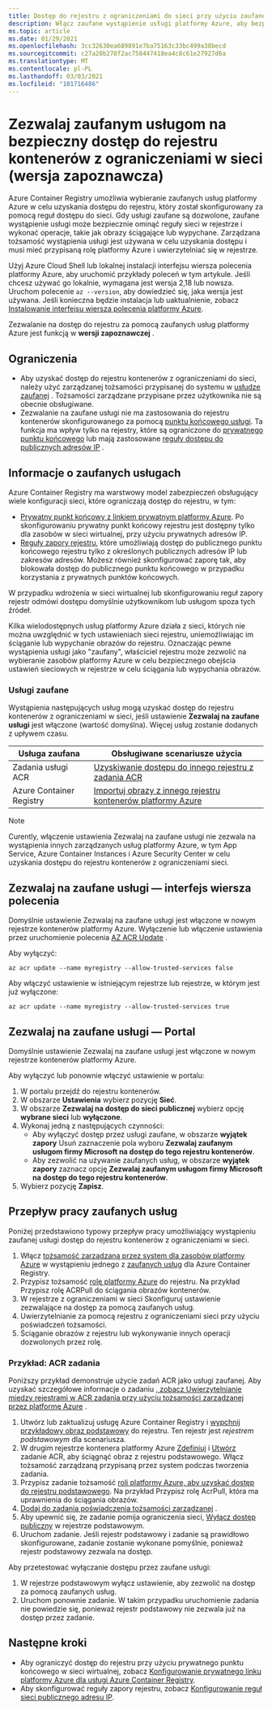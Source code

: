 ```yaml
---
title: Dostęp do rejestru z ograniczeniami do sieci przy użyciu zaufanej usługi platformy Azure
description: Włącz zaufane wystąpienie usługi platformy Azure, aby bezpiecznie uzyskać dostęp do rejestru kontenerów z ograniczeniami do sieci w celu ściągania lub wypychania obrazów
ms.topic: article
ms.date: 01/29/2021
ms.openlocfilehash: 3cc32630ea689891e7ba75163c33bc499a38becd
ms.sourcegitcommit: c27a20b278f2ac758447418ea4c8c61e27927d6a
ms.translationtype: MT
ms.contentlocale: pl-PL
ms.lasthandoff: 03/03/2021
ms.locfileid: "101716486"
---
```

# <a name="allow-trusted-services-to-securely-access-a-network-restricted-container-registry-preview"></a>Zezwalaj zaufanym usługom na bezpieczny dostęp do rejestru kontenerów z ograniczeniami w sieci (wersja zapoznawcza)

Azure Container Registry umożliwia wybieranie zaufanych usług platformy Azure w celu uzyskania dostępu do rejestru, który został skonfigurowany za pomocą reguł dostępu do sieci. Gdy usługi zaufane są dozwolone, zaufane wystąpienie usługi może bezpiecznie ominąć reguły sieci w rejestrze i wykonać operacje, takie jak obrazy ściągające lub wypychane. Zarządzana tożsamość wystąpienia usługi jest używana w celu uzyskania dostępu i musi mieć przypisaną rolę platformy Azure i uwierzytelniać się w rejestrze.

Użyj Azure Cloud Shell lub lokalnej instalacji interfejsu wiersza polecenia platformy Azure, aby uruchomić przykłady poleceń w tym artykule. Jeśli chcesz używać go lokalnie, wymagana jest wersja 2,18 lub nowsza. Uruchom polecenie `az --version`, aby dowiedzieć się, jaka wersja jest używana. Jeśli konieczna będzie instalacja lub uaktualnienie, zobacz [Instalowanie interfejsu wiersza polecenia platformy Azure](/cli/azure/install-azure-cli).

Zezwalanie na dostęp do rejestru za pomocą zaufanych usług platformy Azure jest funkcją w **wersji zapoznawczej** .

## <a name="limitations"></a>Ograniczenia

* Aby uzyskać dostęp do rejestru kontenerów z ograniczeniami do sieci, należy użyć zarządzanej tożsamości przypisanej do systemu w [usłudze zaufanej](#trusted-services) . Tożsamości zarządzane przypisane przez użytkownika nie są obecnie obsługiwane.
* Zezwalanie na zaufane usługi nie ma zastosowania do rejestru kontenerów skonfigurowanego za pomocą [punktu końcowego usługi](container-registry-vnet.md). Ta funkcja ma wpływ tylko na rejestry, które są ograniczone do [prywatnego punktu końcowego](container-registry-private-link.md) lub mają zastosowane [reguły dostępu do publicznych adresów IP](container-registry-access-selected-networks.md) . 

## <a name="about-trusted-services"></a>Informacje o zaufanych usługach

Azure Container Registry ma warstwowy model zabezpieczeń obsługujący wiele konfiguracji sieci, które ograniczają dostęp do rejestru, w tym:

* [Prywatny punkt końcowy z linkiem prywatnym platformy Azure](container-registry-private-link.md). Po skonfigurowaniu prywatny punkt końcowy rejestru jest dostępny tylko dla zasobów w sieci wirtualnej, przy użyciu prywatnych adresów IP.  
* [Reguły zapory rejestru](container-registry-access-selected-networks.md), które umożliwiają dostęp do publicznego punktu końcowego rejestru tylko z określonych publicznych adresów IP lub zakresów adresów. Możesz również skonfigurować zaporę tak, aby blokowała dostęp do publicznego punktu końcowego w przypadku korzystania z prywatnych punktów końcowych.

W przypadku wdrożenia w sieci wirtualnej lub skonfigurowaniu reguł zapory rejestr odmówi dostępu domyślnie użytkownikom lub usługom spoza tych źródeł. 

Kilka wielodostępnych usług platformy Azure działa z sieci, których nie można uwzględnić w tych ustawieniach sieci rejestru, uniemożliwiając im ściąganie lub wypychanie obrazów do rejestru. Oznaczając pewne wystąpienia usługi jako "zaufany", właściciel rejestru może zezwolić na wybieranie zasobów platformy Azure w celu bezpiecznego obejścia ustawień sieciowych w rejestrze w celu ściągania lub wypychania obrazów. 

### <a name="trusted-services"></a>Usługi zaufane

Wystąpienia następujących usług mogą uzyskać dostęp do rejestru kontenerów z ograniczeniami w sieci, jeśli ustawienie **Zezwalaj na zaufane usługi** jest włączone (wartość domyślna). Więcej usług zostanie dodanych z upływem czasu.

|Usługa zaufana  |Obsługiwane scenariusze użycia  |
|---------|---------|
|Zadania usługi ACR     | [Uzyskiwanie dostępu do innego rejestru z zadania ACR](container-registry-tasks-cross-registry-authentication.md)       |
|Azure Container Registry | [Importuj obrazy z innego rejestru kontenerów platformy Azure](container-registry-import-images.md#import-from-an-azure-container-registry-in-the-same-ad-tenant) | 

> [!NOTE]
> Curently, włączenie ustawienia Zezwalaj na zaufane usługi nie zezwala na wystąpienia innych zarządzanych usług platformy Azure, w tym App Service, Azure Container Instances i Azure Security Center w celu uzyskania dostępu do rejestru kontenerów z ograniczeniami sieci.

## <a name="allow-trusted-services---cli"></a>Zezwalaj na zaufane usługi — interfejs wiersza polecenia

Domyślnie ustawienie Zezwalaj na zaufane usługi jest włączone w nowym rejestrze kontenerów platformy Azure. Wyłączenie lub włączenie ustawienia przez uruchomienie polecenia [AZ ACR Update](/cli/azure/acr#az-acr-update) .

Aby wyłączyć:

```azurecli
az acr update --name myregistry --allow-trusted-services false
```

Aby włączyć ustawienie w istniejącym rejestrze lub rejestrze, w którym jest już wyłączone:

```azurecli
az acr update --name myregistry --allow-trusted-services true
```

## <a name="allow-trusted-services---portal"></a>Zezwalaj na zaufane usługi — Portal

Domyślnie ustawienie Zezwalaj na zaufane usługi jest włączone w nowym rejestrze kontenerów platformy Azure. 

Aby wyłączyć lub ponownie włączyć ustawienie w portalu:

1. W portalu przejdź do rejestru kontenerów.
1. W obszarze **Ustawienia** wybierz pozycję **Sieć**. 
1. W obszarze **Zezwalaj na dostęp do sieci publicznej** wybierz opcję **wybrane sieci** lub **wyłączone**.
1. Wykonaj jedną z następujących czynności:
    * Aby wyłączyć dostęp przez usługi zaufane, w obszarze **wyjątek zapory** Usuń zaznaczenie pola wyboru **Zezwalaj zaufanym usługom firmy Microsoft na dostęp do tego rejestru kontenerów**. 
    * Aby zezwolić na używanie zaufanych usług, w obszarze **wyjątek zapory** zaznacz opcję **Zezwalaj zaufanym usługom firmy Microsoft na dostęp do tego rejestru kontenerów**.
1. Wybierz pozycję **Zapisz**.

## <a name="trusted-services-workflow"></a>Przepływ pracy zaufanych usług

Poniżej przedstawiono typowy przepływ pracy umożliwiający wystąpieniu zaufanej usługi dostęp do rejestru kontenerów z ograniczeniami w sieci.

1. Włącz [tożsamość zarządzaną przez system dla zasobów platformy Azure](../active-directory/managed-identities-azure-resources/overview.md) w wystąpieniu jednego z [zaufanych usług](#trusted-services) dla Azure Container Registry.
1. Przypisz tożsamość [rolę platformy Azure](container-registry-roles.md) do rejestru. Na przykład Przypisz rolę ACRPull do ściągania obrazów kontenerów.
1. W rejestrze z ograniczeniami w sieci Skonfiguruj ustawienie zezwalające na dostęp za pomocą zaufanych usług.
1. Uwierzytelnianie za pomocą rejestru z ograniczeniami sieci przy użyciu poświadczeń tożsamości. 
1. Ściąganie obrazów z rejestru lub wykonywanie innych operacji dozwolonych przez rolę.

### <a name="example-acr-tasks"></a>Przykład: ACR zadania

Poniższy przykład demonstruje użycie zadań ACR jako usługi zaufanej. Aby uzyskać szczegółowe informacje o zadaniu [, zobacz Uwierzytelnianie między rejestrami w ACR zadania przy użyciu tożsamości zarządzanej przez platformę Azure](container-registry-tasks-cross-registry-authentication.md) .

1. Utwórz lub zaktualizuj usługę Azure Container Registry i [wypchnij przykładowy obraz podstawowy](container-registry-tasks-cross-registry-authentication.md#prepare-base-registry) do rejestru. Ten rejestr jest *rejestrem podstawowym* dla scenariusza.
1. W drugim rejestrze kontenera platformy Azure [Zdefiniuj](container-registry-tasks-cross-registry-authentication.md#define-task-steps-in-yaml-file) i [Utwórz](container-registry-tasks-cross-registry-authentication.md#option-2-create-task-with-system-assigned-identity) zadanie ACR, aby ściągnąć obraz z rejestru podstawowego. Włącz tożsamość zarządzaną przypisaną przez system podczas tworzenia zadania.
1. Przypisz zadanie tożsamość [roli platformy Azure, aby uzyskać dostęp do rejestru podstawowego](container-registry-tasks-authentication-managed-identity.md#3-grant-the-identity-permissions-to-access-other-azure-resources). Na przykład Przypisz rolę AcrPull, która ma uprawnienia do ściągania obrazów.
1. [Dodaj do zadania poświadczenia tożsamości zarządzanej](container-registry-tasks-authentication-managed-identity.md#4-optional-add-credentials-to-the-task) .
1. Aby upewnić się, że zadanie pomija ograniczenia sieci, [Wyłącz dostęp publiczny](container-registry-access-selected-networks.md#disable-public-network-access) w rejestrze podstawowym.
1. Uruchom zadanie. Jeśli rejestr podstawowy i zadanie są prawidłowo skonfigurowane, zadanie zostanie wykonane pomyślnie, ponieważ rejestr podstawowy zezwala na dostęp.

Aby przetestować wyłączanie dostępu przez zaufane usługi:

1. W rejestrze podstawowym wyłącz ustawienie, aby zezwolić na dostęp za pomocą zaufanych usług.
1. Uruchom ponownie zadanie. W takim przypadku uruchomienie zadania nie powiedzie się, ponieważ rejestr podstawowy nie zezwala już na dostęp przez zadanie.

## <a name="next-steps"></a>Następne kroki

* Aby ograniczyć dostęp do rejestru przy użyciu prywatnego punktu końcowego w sieci wirtualnej, zobacz [Konfigurowanie prywatnego linku platformy Azure dla usługi Azure Container Registry](container-registry-private-link.md).
* Aby skonfigurować reguły zapory rejestru, zobacz [Konfigurowanie reguł sieci publicznego adresu IP](container-registry-access-selected-networks.md).
